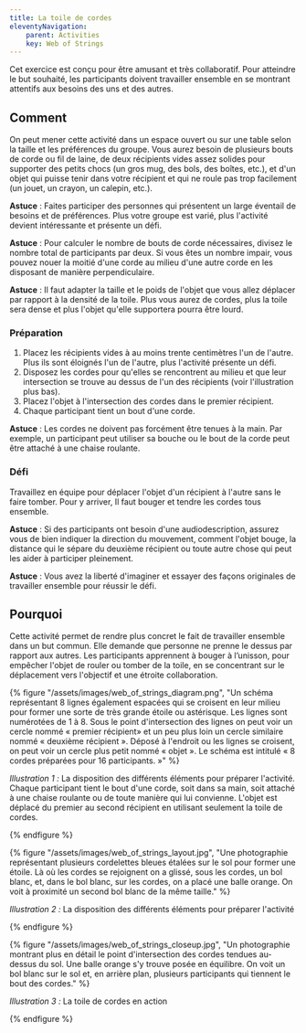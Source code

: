 ```yaml
---
title: La toile de cordes
eleventyNavigation:
    parent: Activities
    key: Web of Strings
---
```


Cet exercice est conçu pour être amusant et très collaboratif. Pour atteindre le but souhaité, les participants doivent
travailler ensemble en se montrant attentifs aux besoins des uns et des autres.

## Comment

On peut mener cette activité dans un espace ouvert ou sur une table selon la taille et les préférences du groupe. Vous
aurez besoin de plusieurs bouts de corde ou fil de laine, de deux récipients vides assez solides pour supporter des
petits chocs (un gros mug, des bols, des boîtes, etc.), et d'un objet qui puisse tenir dans votre récipient et qui ne
roule pas trop facilement (un jouet, un crayon, un calepin, etc.).

**Astuce** : Faites participer des personnes qui présentent un large éventail de besoins et de préférences. Plus votre
groupe est varié, plus l'activité devient intéressante et présente un défi.

**Astuce** : Pour calculer le nombre de bouts de corde nécessaires, divisez le nombre total de participants par deux. Si
vous êtes un nombre impair, vous pouvez nouer la moitié d'une corde au milieu d'une autre corde en les disposant de
manière perpendiculaire.

**Astuce** : Il faut adapter la taille et le poids de l'objet que vous allez déplacer par rapport à la densité de la
toile. Plus vous aurez de cordes, plus la toile sera dense et plus l'objet qu'elle supportera pourra être lourd.

### Préparation

1. Placez les récipients vides à au moins trente centimètres l'un de l'autre. Plus ils sont éloignés l'un de l'autre,
   plus l'activité présente un défi.
2. Disposez les cordes pour qu'elles se rencontrent au milieu et que leur intersection se trouve au dessus de l'un des
   récipients (voir l'illustration plus bas).
3. Placez l'objet à l'intersection des cordes dans le premier récipient.
4. Chaque participant tient un bout d'une corde.

**Astuce** : Les cordes ne doivent pas forcément être tenues à la main. Par exemple, un participant peut utiliser sa
bouche ou le bout de la corde peut être attaché à une chaise roulante.

### Défi

Travaillez en équipe pour déplacer l'objet d'un récipient à l'autre sans le faire tomber. Pour y arriver, Il faut bouger
et tendre les cordes tous ensemble.

**Astuce** : Si des participants ont besoin d'une audiodescription, assurez vous de bien indiquer la direction du
mouvement, comment l'objet bouge, la distance qui le sépare du deuxième récipient ou toute autre chose qui peut les
aider à participer pleinement.

**Astuce** : Vous avez la liberté d'imaginer et essayer des façons originales de travailler ensemble pour réussir le
défi.

## Pourquoi

Cette activité permet de rendre plus concret le fait de travailler ensemble dans un but commun. Elle demande que
personne ne prenne le dessus par rapport aux autres. Les participants apprennent à bouger à l’unisson, pour empêcher
l'objet de rouler ou tomber de la toile, en se concentrant sur le déplacement vers l'objectif et une étroite
collaboration.

{% figure "/assets/images/web_of_strings_diagram.png", "Un schéma représentant 8 lignes également espacées qui se
croisent en leur milieu pour former une sorte de très grande étoile ou astérisque. Les lignes sont numérotées de 1 à 8.
Sous le point d'intersection des lignes on peut voir un cercle nommé « premier récipient» et un peu plus loin un cercle
similaire nommé « deuxième récipient ». Déposé à l'endroit ou les lignes se croisent, on peut voir un cercle plus petit
nommé « objet ».  Le schéma est intitulé « 8 cordes préparées pour 16 participants. »" %}

*Illustration 1 :* La disposition des différents éléments pour préparer l'activité. Chaque participant tient le bout
d'une corde, soit dans sa main, soit attaché à une chaise roulante ou de toute manière qui lui convienne. L'objet est
déplacé du premier au second récipient en utilisant seulement la toile de cordes.

{% endfigure %}

{% figure "/assets/images/web_of_strings_layout.jpg", "Une photographie représentant plusieurs cordelettes bleues
étalées sur le sol pour former une étoile. Là où les cordes se rejoignent on a glissé, sous les cordes, un bol blanc,
et, dans le bol blanc, sur les cordes, on a placé une balle orange. On voit à proximité un second bol blanc de la même
taille." %}

*Illustration 2 :*  La disposition des différents éléments pour préparer l'activité

{% endfigure %}

{% figure "/assets/images/web_of_strings_closeup.jpg", "Un photographie montrant plus en détail le point d'intersection
des cordes tendues au-dessus du sol. Une balle orange s'y trouve posée en équilibre. On voit un bol blanc sur le sol et,
en arrière plan, plusieurs participants qui tiennent le bout des cordes." %}

*Illustration 3 :* La toile de cordes en action

{% endfigure %}
